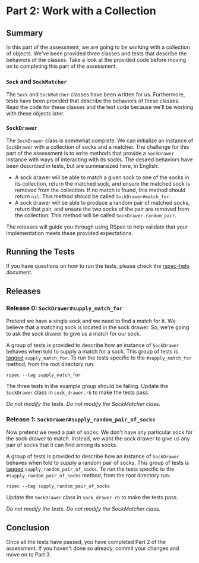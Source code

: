 # Part 2: Work with a Collection
## Summary
In this part of the assessment, we are going to be working with a collection of objects.  We've been provided three classes and tests that describe the behaviors of the classes.  Take a look at the provided code before moving on to completing this part of the assessment.

### `Sock` and `SockMatcher`

The `Sock` and `SockMatcher` classes have been written for us.  Furthermore, tests have been provided that describe the behaviors of these classes.  Read the code for these classes and the test code because we'll be working with these objects later.

### `SockDrawer`

The `SockDrawer` class is somewhat complete.  We can initialize an instance of `SockDrawer` with a collection of socks and a matcher.  The challenge for this part of the assessment is to write methods that provide a `SockDrawer` instance with ways of interacting with its socks.  The desired behaviors have been described in tests, but are summaraized here, in English:

- A sock drawer will be able to match a given sock to one of the socks in its
  collection, return the matched sock, and ensure the matched sock is removed
  from the collection. If no match is found, this method should return `nil`.
  This method should be called `SockDrawer#match_for`.
- A sock drawer will be able to produce a random pair of matched socks, return
  that pair, and ensure the two socks of the pair are removed from the
  collection. This method will be called `SockDrawer.random_pair`.

The releases will guide you through using RSpec to help validate that your
implementation meets these provided expectations.

## Running the Tests
If you have questions on how to run the tests, please check the [rspec-help](../rspec-help.md) document.

## Releases
### Release 0: `SockDrawer#supply_match_for`
Pretend we have a single sock and we need to find a match for it.  We believe that a matching sock is located in the sock drawer.  So, we're going to ask the sock drawer to give us a match for our sock.

A group of tests is provided to describe how an instance of `SockDrawer` behaves when told to supply a match for a sock.  This group of tests is [tagged](https://www.relishapp.com/rspec/rspec-core/v/2-4/docs/command-line/tag-option) `supply_match_for`.  To run the tests specific to the `#supply_match_for` method, from the root directory run:

```
rspec --tag supply_match_for
```

The three tests in the example group should be failing.  Update the `SockDrawer` class in `sock_drawer.rb` to make the tests pass.

*Do not modify the tests. Do not modify the SockMatcher class.*

### Release 1:  `SockDrawer#supply_random_pair_of_socks`
Now pretend we need a pair of socks.  We don't have any particular sock for the sock drawer to match.  Instead, we want the sock drawer to give us any pair of socks that it can find among its socks.

A group of tests is provided to describe how an instance of `SockDrawer` behaves when told to supply a random pair of socks.  This group of tests is [tagged](https://www.relishapp.com/rspec/rspec-core/v/2-4/docs/command-line/tag-option) `supply_random_pair_of_socks`.  To run the tests specific to the `#supply_random_pair_of_socks` method, from the root directory run:

```
rspec --tag supply_random_pair_of_socks
```

Update the `SockDrawer` class in `sock_drawer.rb` to make the tests pass.

*Do not modify the tests. Do not modify the SockMatcher class.*

## Conclusion
Once all the tests have passed, you have completed Part 2 of the assessment.  If you haven't done so already, commit your changes and move on to Part 3.
